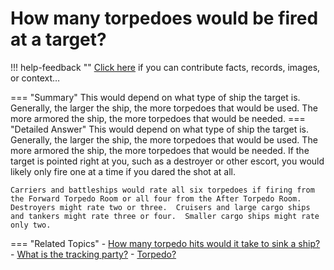 # How many torpedoes would be fired at a target?

!!! help-feedback ""
    <a href="/feedback/" data-feedback-link>Click here</a>
    if you can contribute facts, records, images, or context…

<a id="summary"></a>
=== "Summary"
    This would depend on what type of ship the target is. Generally, the larger the ship, the more torpedoes that would be used. The more armored the ship, the more torpedoes that would be needed.
=== "Detailed Answer"
    This would depend on what type of ship the target is.  Generally, the larger the ship, the more torpedoes that would be used.  The more armored the ship, the more torpedoes that would be needed.  If the target is pointed right at you, such as a destroyer or other escort, you would likely only fire one at a time if you dared the shot at all.

    Carriers and battleships would rate all six torpedoes if firing from the Forward Torpedo Room or all four from the After Torpedo Room.  Destroyers might rate two or three.  Cruisers and large cargo ships and tankers might rate three or four.  Smaller cargo ships might rate only two.
=== "Related Topics"
    - [How many torpedo hits would it take to sink a ship?](./how-many-torpedo-hits-would-it-take-to-sink-a-ship.md#summary)
    - [What is the tracking party?](./what-is-the-tracking-party.md#summary)
    - [Torpedo?](./torpedo.md#summary)